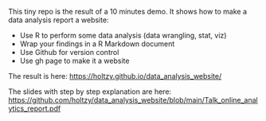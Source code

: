 This tiny repo is the result of a 10 minutes demo. It shows how to make a data analysis report a website:

- Use R to perform some data analysis (data wrangling, stat, viz)
- Wrap your findings in a R Markdown document
- Use Github for version control
- Use gh page to make it a website

The result is here:
https://holtzy.github.io/data_analysis_website/

The slides with step by step explanation are here:
https://github.com/holtzy/data_analysis_website/blob/main/Talk_online_analytics_report.pdf
